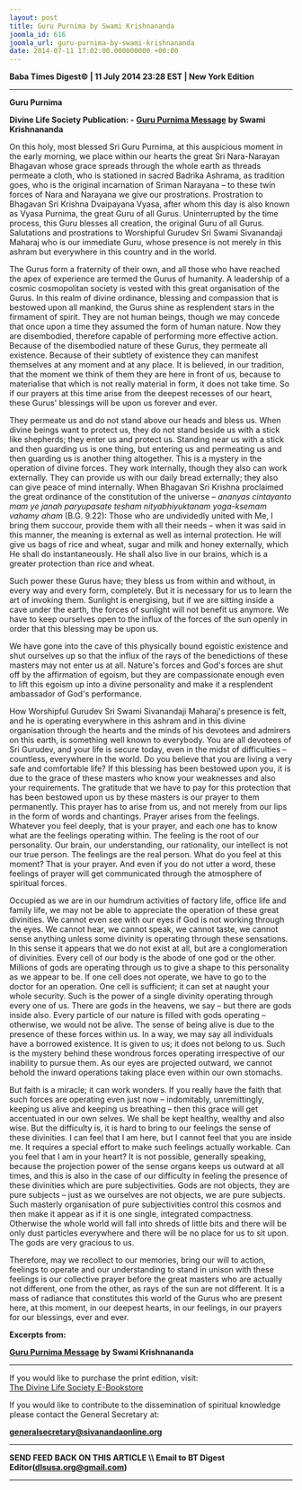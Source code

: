 ```yaml
---
layout: post
title: Guru Purnima by Swami Krishnananda
joomla_id: 616
joomla_url: guru-purnima-by-swami-krishnananda
date: 2014-07-11 17:02:00.000000000 +00:00
---
```

  


































**Baba Times Digest© | 11 July 2014 23:28 EST | New York Edition**

* * *  



 **Guru Purnima**



**Divine Life Society Publication: -** [**Guru Purnima Message**](http://www.swami-krishnananda.org/disc/disc_106.html) **by Swami Krishnananda**

On this holy, most blessed Sri Guru Purnima, at this auspicious moment in the early morning, we place within our hearts the great Sri Nara-Narayan Bhagavan whose grace spreads through the whole earth as threads permeate a cloth, who is stationed in sacred Badrika Ashrama, as tradition goes, who is the original incarnation of Sriman Narayana – to these twin forces of Nara and Narayana we give our prostrations. Prostration to Bhagavan Sri Krishna Dvaipayana Vyasa, after whom this day is also known as Vyasa Purnima, the great Guru of all Gurus. Uninterrupted by the time process, this Guru blesses all creation, the original Guru of all Gurus. Salutations and prostrations to Worshipful Gurudev Sri Swami Sivanandaji Maharaj who is our immediate Guru, whose presence is not merely in this ashram but everywhere in this country and in the world.

The Gurus form a fraternity of their own, and all those who have reached the apex of experience are termed the Gurus of humanity. A leadership of a cosmic cosmopolitan society is vested with this great organisation of the Gurus. In this realm of divine ordinance, blessing and compassion that is bestowed upon all mankind, the Gurus shine as resplendent stars in the firmament of spirit. They are not human beings, though we may concede that once upon a time they assumed the form of human nature. Now they are disembodied, therefore capable of performing more effective action. Because of the disembodied nature of these Gurus, they permeate all existence. Because of their subtlety of existence they can manifest themselves at any moment and at any place. It is believed, in our tradition, that the moment we think of them they are here in front of us, because to materialise that which is not really material in form, it does not take time. So if our prayers at this time arise from the deepest recesses of our heart, these Gurus' blessings will be upon us forever and ever.

They permeate us and do not stand above our heads and bless us. When divine beings want to protect us, they do not stand beside us with a stick like shepherds; they enter us and protect us. Standing near us with a stick and then guarding us is one thing, but entering us and permeating us and then guarding us is another thing altogether. This is a mystery in the operation of divine forces. They work internally, though they also can work externally. They can provide us with our daily bread externally; they also can give peace of mind internally. When Bhagavan Sri Krishna proclaimed the great ordinance of the constitution of the universe – _ananyas cintayanto mam ye janah paryupasate tesham nityabhiyuktanam yoga-ksemam vahamy aham_ (B.G. 9.22): Those who are undividedly united with Me, I bring them succour, provide them with all their needs – when it was said in this manner, the meaning is external as well as internal protection. He will give us bags of rice and wheat, sugar and milk and honey externally, which He shall do instantaneously. He shall also live in our brains, which is a greater protection than rice and wheat.

Such power these Gurus have; they bless us from within and without, in every way and every form, completely. But it is necessary for us to learn the art of invoking them. Sunlight is energising, but if we are sitting inside a cave under the earth, the forces of sunlight will not benefit us anymore. We have to keep ourselves open to the influx of the forces of the sun openly in order that this blessing may be upon us.

We have gone into the cave of this physically bound egoistic existence and shut ourselves up so that the influx of the rays of the benedictions of these masters may not enter us at all. Nature's forces and God's forces are shut off by the affirmation of egoism, but they are compassionate enough even to lift this egoism up into a divine personality and make it a resplendent ambassador of God's performance.

How Worshipful Gurudev Sri Swami Sivanandaji Maharaj's presence is felt, and he is operating everywhere in this ashram and in this divine organisation through the hearts and the minds of his devotees and admirers on this earth, is something well known to everybody. You are all devotees of Sri Gurudev, and your life is secure today, even in the midst of difficulties – countless, everywhere in the world. Do you believe that you are living a very safe and comfortable life? If this blessing has been bestowed upon you, it is due to the grace of these masters who know your weaknesses and also your requirements. The gratitude that we have to pay for this protection that has been bestowed upon us by these masters is our prayer to them permanently. This prayer has to arise from us, and not merely from our lips in the form of words and chantings. Prayer arises from the feelings. Whatever you feel deeply, that is your prayer, and each one has to know what are the feelings operating within. The feeling is the root of our personality. Our brain, our understanding, our rationality, our intellect is not our true person. The feelings are the real person. What do you feel at this moment? That is your prayer. And even if you do not utter a word, these feelings of prayer will get communicated through the atmosphere of spiritual forces.

Occupied as we are in our humdrum activities of factory life, office life and family life, we may not be able to appreciate the operation of these great divinities. We cannot even see with our eyes if God is not working through the eyes. We cannot hear, we cannot speak, we cannot taste, we cannot sense anything unless some divinity is operating through these sensations. In this sense it appears that we do not exist at all, but are a conglomeration of divinities. Every cell of our body is the abode of one god or the other. Millions of gods are operating through us to give a shape to this personality as we appear to be. If one cell does not operate, we have to go to the doctor for an operation. One cell is sufficient; it can set at naught your whole security. Such is the power of a single divinity operating through every one of us. There are gods in the heavens, we say – but there are gods inside also. Every particle of our nature is filled with gods operating – otherwise, we would not be alive. The sense of being alive is due to the presence of these forces within us. In a way, we may say all individuals have a borrowed existence. It is given to us; it does not belong to us. Such is the mystery behind these wondrous forces operating irrespective of our inability to pursue them. As our eyes are projected outward, we cannot behold the inward operations taking place even within our own stomachs.

But faith is a miracle; it can work wonders. If you really have the faith that such forces are operating even just now – indomitably, unremittingly, keeping us alive and keeping us breathing – then this grace will get accentuated in our own selves. We shall be kept healthy, wealthy and also wise. But the difficulty is, it is hard to bring to our feelings the sense of these divinities. I can feel that I am here, but I cannot feel that you are inside me. It requires a special effort to make such feelings actually workable. Can you feel that I am in your heart? It is not possible, generally speaking, because the projection power of the sense organs keeps us outward at all times, and this is also in the case of our difficulty in feeling the presence of these divinities which are pure subjectivities. Gods are not objects, they are pure subjects – just as we ourselves are not objects, we are pure subjects. Such masterly organisation of pure subjectivities control this cosmos and then make it appear as if it is one single, integrated compactness. Otherwise the whole world will fall into shreds of little bits and there will be only dust particles everywhere and there will be no place for us to sit upon. The gods are very gracious to us.

Therefore, may we recollect to our memories, bring our will to action, feelings to operate and our understanding to stand in unison with these feelings is our collective prayer before the great masters who are actually not different, one from the other, as rays of the sun are not different. It is a mass of radiance that constitutes this world of the Gurus who are present here, at this moment, in our deepest hearts, in our feelings, in our prayers for our blessings, ever and ever.

**Excerpts from:**

**[Guru Purnima Message](http://www.swami-krishnananda.org/disc/disc_106.html) by Swami Krishnananda**



* * *  












If you would like to purchase the print edition, visit:   
[The Divine Life Society E-Bookstore](http://www.dlshq.org/download/download.htm)

If you would like to contribute to the dissemination of spiritual knowledge please contact the General Secretary at:

[**generalsecretary@sivanandaonline.org**](mailto:generalsecretary@sivanandaonline.org?subject=Contribution%20to%20Dissemination%20of%20Spiritual%20Knowledge)

* * *

**SEND FEED BACK ON THIS ARTICLE \\\ Email to BT Digest Editor[](mailto:dlsusa.org@gmail.com?subject=DLS%20Posts)(dlsusa.org@gmail.com)**

* * *

  
